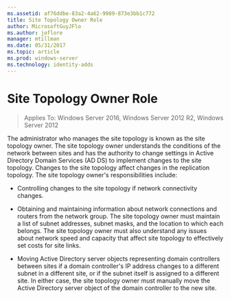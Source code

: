 ```yaml
---
ms.assetid: af76ddbe-83a2-4a62-9989-873e3bb1c772
title: Site Topology Owner Role
author: MicrosoftGuyJFlo
ms.author: joflore
manager: mtillman
ms.date: 05/31/2017
ms.topic: article
ms.prod: windows-server
ms.technology: identity-adds
---
```


# Site Topology Owner Role

>Applies To: Windows Server 2016, Windows Server 2012 R2, Windows Server 2012

The administrator who manages the site topology is known as the site topology owner. The site topology owner understands the conditions of the network between sites and has the authority to change settings in Active Directory Domain Services (AD DS) to implement changes to the site topology. Changes to the site topology affect changes in the replication topology. The site topology owner's responsibilities include:  
  
-   Controlling changes to the site topology if network connectivity changes.  
  
-   Obtaining and maintaining information about network connections and routers from the network group. The site topology owner must maintain a list of subnet addresses, subnet masks, and the location to which each belongs. The site topology owner must also understand any issues about network speed and capacity that affect site topology to effectively set costs for site links.  
  
-   Moving Active Directory server objects representing domain controllers between sites if a domain controller's IP address changes to a different subnet in a different site, or if the subnet itself is assigned to a different site. In either case, the site topology owner must manually move the Active Directory server object of the domain controller to the new site.  
  


